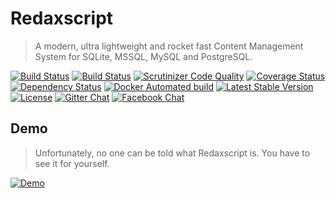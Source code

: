 Redaxscript
===========

> A modern, ultra lightweight and rocket fast Content Management System for SQLite, MSSQL, MySQL and PostgreSQL.

[![Build Status](https://img.shields.io/travis/redaxscript/redaxscript.svg)](https://travis-ci.org/redaxscript/redaxscript)
[![Build Status](https://img.shields.io/appveyor/ci/redaxmedia/redaxscript.svg)](https://ci.appveyor.com/project/redaxmedia/redaxscript)
[![Scrutinizer Code Quality](https://img.shields.io/scrutinizer/g/redaxscript/redaxscript.svg)](https://scrutinizer-ci.com/g/redaxscript/redaxscript)
[![Coverage Status](https://img.shields.io/coveralls/redaxscript/redaxscript.svg)](https://coveralls.io/r/redaxscript/redaxscript)
[![Dependency Status](https://gemnasium.com/badges/github.com/redaxscript/redaxscript.svg)](https://gemnasium.com/github.com/redaxscript/redaxscript)
[![Docker Automated build](https://img.shields.io/docker/automated/redaxmedia/redaxscript.svg)](https://hub.docker.com/r/redaxmedia/redaxscript/)
[![Latest Stable Version](https://img.shields.io/packagist/v/redaxscript/redaxscript.svg)](https://packagist.org/packages/redaxscript/redaxscript)
[![License](https://img.shields.io/packagist/l/redaxscript/redaxscript.svg)](https://packagist.org/packages/redaxscript/redaxscript)
[![Gitter Chat](https://img.shields.io/gitter/room/redaxmedia/redaxscript.svg)](https://gitter.im/redaxmedia/redaxscript)
[![Facebook Chat](https://img.shields.io/badge/chat-on_facebook-0084ff.svg)](https://m.me/redaxscript)


Demo
----

> Unfortunately, no one can be told what Redaxscript is.
You have to see it for yourself.

[![Demo](https://img.shields.io/badge/demo-login-129e5e.svg?style=flat)](https://demo.redaxscript.com/demo/login)

